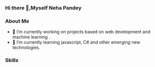 ### Hi there 👋,Myself Neha Pandey

### About Me

- 🔭 I’m currently working on projects based on web development and machine learning .
- 🌱 I’m currently learning javascript, C# and other emerging new technologies.

### Skills
